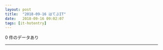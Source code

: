 ```yaml
---
layout: post
title:  "2018-09-16 はてぶIT"
date:   2018-09-16 09:02:07
tags: [it-hotentry]
---
```

0 件のデータあり

<hr>

